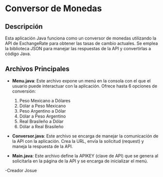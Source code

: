 # Conversor de Monedas

## Descripción

Esta aplicación Java funciona como un conversor de monedas utilizando la API de ExchangeRate para obtener las tasas de cambio actuales. Se emplea la biblioteca JSON para manejar las respuestas de la API y convertirlas a código Java.

## Archivos Principales

- **Menu.java**: Este archivo expone un menú en la consola con el que el usuario puede interactuar con la aplicación. Ofrece hasta 6 opciones de conversión:
  1. Peso Mexicano a Dólares
  2. Dólar a Peso Mexicano
  3. Peso Argentino a Dólar
  4. Dólar a Peso Argentino
  5. Real Brasileño a Dólar
  6. Dólar a Real Brasileño

- **Conversor.java**: Este archivo se encarga de manejar la comunicación de la API con la aplicación. Crea la URL, envía la solicitud (request) y maneja la respuesta de la API.

- **Main.java**: Este archivo define la APIKEY (clave de API) que se genera al solicitarla en la página de la API y se encarga de inicializar el menú.

-Creador Josue